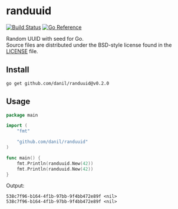 randuuid
========

[![Build Status](https://cloud.drone.io/api/badges/danil/randuuid/status.svg)](https://cloud.drone.io/danil/randuuid)
[![Go Reference](https://pkg.go.dev/badge/github.com/danil/randuuid.svg)](https://pkg.go.dev/github.com/danil/randuuid)

Random UUID with seed for Go.  
Source files are distributed under the BSD-style license
found in the [LICENSE](./LICENSE) file.

Install
-------

    go get github.com/danil/randuuid@v0.2.0

Usage
-----

```go
package main

import (
    "fmt"

    "github.com/danil/randuuid"
)

func main() {
    fmt.Println(randuuid.New(42))
    fmt.Println(randuuid.New(42))
}
```

Output:

    538c7f96-b164-4f1b-97bb-9f4bb472e89f <nil>
    538c7f96-b164-4f1b-97bb-9f4bb472e89f <nil>
